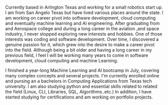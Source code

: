 Currently based in Arlington Texas and working for a small robotics start up. I am from San Angelo Texas but have lived various places around the state. I am working on career pivot into software development, cloud computing and eventually machine learning and AI engineering. After graduating from and Aerospace college and during a long career in the aviation ,and space industry, I never stopped exploring new interests and hobbies. One of those interests was coding and software development. Over time, I discovered a genuine passion for it, which grew into the
desire to make a career pivot into the field. Although being a bit older and having a long career in my previous field, I feel I will be working many years to come in software development, cloud computing and machine Learning.

I finished a year-long Machine Learning and AI bootcamp in July, covering many complex concepts and several projects. I'm currently enrolled online and pursing an a bachelors in Computing Applications from Texas tech university. I am also studying python and essential skills related to related the field (Linux, CLI, Libraries, SQL, Algorithms..etc.) In addition, I have started studying for certifications and am working on portfolio projects.

